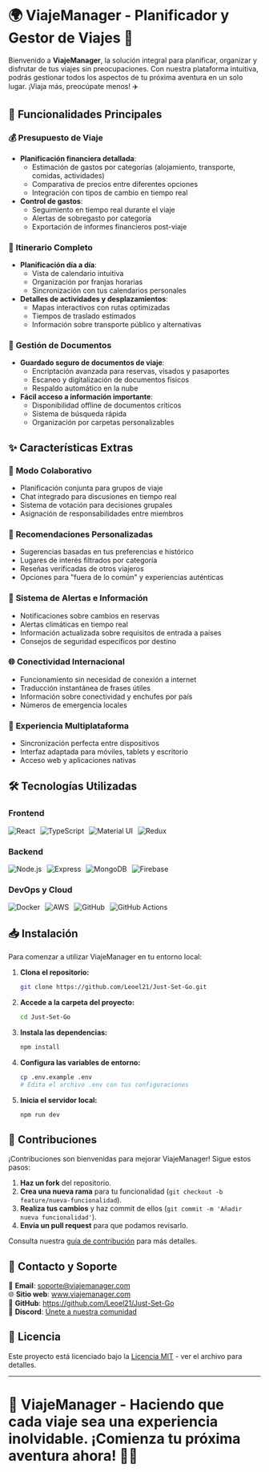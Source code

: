# 🌍 **ViajeManager** - Planificador y Gestor de Viajes 🧳

Bienvenido a **ViajeManager**, la solución integral para planificar, organizar y disfrutar de tus viajes sin preocupaciones. Con nuestra plataforma intuitiva, podrás gestionar todos los aspectos de tu próxima aventura en un solo lugar. ¡Viaja más, preocúpate menos! ✈️

## 🚀 Funcionalidades Principales

### 💰 **Presupuesto de Viaje**
* **Planificación financiera detallada**:
  * Estimación de gastos por categorías (alojamiento, transporte, comidas, actividades)
  * Comparativa de precios entre diferentes opciones
  * Integración con tipos de cambio en tiempo real
* **Control de gastos**:
  * Seguimiento en tiempo real durante el viaje
  * Alertas de sobregasto por categoría
  * Exportación de informes financieros post-viaje

### 📅 **Itinerario Completo**
* **Planificación día a día**:
  * Vista de calendario intuitiva
  * Organización por franjas horarias
  * Sincronización con tus calendarios personales
* **Detalles de actividades y desplazamientos**:
  * Mapas interactivos con rutas optimizadas
  * Tiempos de traslado estimados
  * Información sobre transporte público y alternativas

### 📄 **Gestión de Documentos**
* **Guardado seguro de documentos de viaje**:
  * Encriptación avanzada para reservas, visados y pasaportes
  * Escaneo y digitalización de documentos físicos
  * Respaldo automático en la nube
* **Fácil acceso a información importante**:
  * Disponibilidad offline de documentos críticos
  * Sistema de búsqueda rápida
  * Organización por carpetas personalizables

## ✨ Características Extras

### 👥 **Modo Colaborativo**
* Planificación conjunta para grupos de viaje
* Chat integrado para discusiones en tiempo real
* Sistema de votación para decisiones grupales
* Asignación de responsabilidades entre miembros

### 🌟 **Recomendaciones Personalizadas**
* Sugerencias basadas en tus preferencias e histórico
* Lugares de interés filtrados por categoría
* Reseñas verificadas de otros viajeros
* Opciones para "fuera de lo común" y experiencias auténticas

### 🔔 **Sistema de Alertas e Información**
* Notificaciones sobre cambios en reservas
* Alertas climáticas en tiempo real
* Información actualizada sobre requisitos de entrada a países
* Consejos de seguridad específicos por destino

### 🌐 **Conectividad Internacional**
* Funcionamiento sin necesidad de conexión a internet
* Traducción instantánea de frases útiles
* Información sobre conectividad y enchufes por país
* Números de emergencia locales

### 📱 **Experiencia Multiplataforma**
* Sincronización perfecta entre dispositivos
* Interfaz adaptada para móviles, tablets y escritorio
* Acceso web y aplicaciones nativas

## 🛠️ Tecnologías Utilizadas

### **Frontend**
<div style="display: flex; gap: 10px;">
  <img src="https://skillicons.dev/icons?i=react" alt="React" />
  <img src="https://skillicons.dev/icons?i=ts" alt="TypeScript" />
  <img src="https://skillicons.dev/icons?i=materialui" alt="Material UI" />
  <img src="https://skillicons.dev/icons?i=redux" alt="Redux" />
</div>

### **Backend**
<div style="display: flex; gap: 10px;">
  <img src="https://skillicons.dev/icons?i=nodejs" alt="Node.js" />
  <img src="https://skillicons.dev/icons?i=express" alt="Express" />
  <img src="https://skillicons.dev/icons?i=mongodb" alt="MongoDB" />
  <img src="https://skillicons.dev/icons?i=firebase" alt="Firebase" />
</div>

### **DevOps y Cloud**
<div style="display: flex; gap: 10px;">
  <img src="https://skillicons.dev/icons?i=docker" alt="Docker" />
  <img src="https://skillicons.dev/icons?i=aws" alt="AWS" />
  <img src="https://skillicons.dev/icons?i=github" alt="GitHub" />
  <img src="https://skillicons.dev/icons?i=githubactions" alt="GitHub Actions" />
</div>

## 📥 Instalación

Para comenzar a utilizar ViajeManager en tu entorno local:

1. **Clona el repositorio:**

   ```bash
   git clone https://github.com/Leoel21/Just-Set-Go.git
   ```

2. **Accede a la carpeta del proyecto:**

   ```bash
   cd Just-Set-Go
   ```

3. **Instala las dependencias:**

   ```bash
   npm install
   ```

4. **Configura las variables de entorno:**

   ```bash
   cp .env.example .env
   # Edita el archivo .env con tus configuraciones
   ```

5. **Inicia el servidor local:**

   ```bash
   npm run dev
   ```

## 🤝 Contribuciones

¡Contribuciones son bienvenidas para mejorar ViajeManager! Sigue estos pasos:

1. **Haz un fork** del repositorio.
2. **Crea una nueva rama** para tu funcionalidad (`git checkout -b feature/nueva-funcionalidad`).
3. **Realiza tus cambios** y haz commit de ellos (`git commit -m 'Añadir nueva funcionalidad'`).
4. **Envía un pull request** para que podamos revisarlo.

Consulta nuestra [guía de contribución](CONTRIBUTING.md) para más detalles.

## 📩 Contacto y Soporte

📧 **Email**: soporte@viajemanager.com  
🌐 **Sitio web**: www.viajemanager.com  
📌 **GitHub**: https://github.com/Leoel21/Just-Set-Go  
💬 **Discord**: [Únete a nuestra comunidad](https://discord.gg/viajemanager)

## 📄 Licencia

Este proyecto está licenciado bajo la [Licencia MIT](LICENSE) - ver el archivo para detalles.

---

🧭 **ViajeManager** - Haciendo que cada viaje sea una experiencia inolvidable. ¡Comienza tu próxima aventura ahora! 🌴✨
=======
